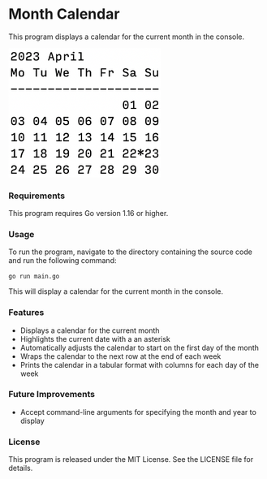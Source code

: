 # Month Calendar
This program displays a calendar for the current month in the console.

<img src="screenshot.png" alt="month calendar screenshot" width="300"/>

### Requirements
This program requires Go version 1.16 or higher.
### Usage
To run the program, navigate to the directory containing the source code and run the following command:
```shell
go run main.go
```
This will display a calendar for the current month in the console.
### Features
* Displays a calendar for the current month
* Highlights the current date with a an asterisk
* Automatically adjusts the calendar to start on the first day of the month
* Wraps the calendar to the next row at the end of each week
* Prints the calendar in a tabular format with columns for each day of the week

### Future Improvements
* Accept command-line arguments for specifying the month and year to display

### License
This program is released under the MIT License. See the LICENSE file for details.
